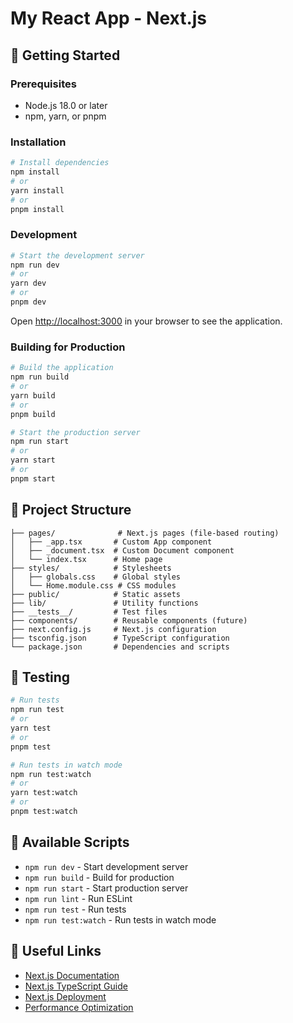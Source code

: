 # My React App - Next.js

## 🚀 Getting Started

### Prerequisites

- Node.js 18.0 or later
- npm, yarn, or pnpm

### Installation

```bash
# Install dependencies
npm install
# or
yarn install
# or
pnpm install
```

### Development

```bash
# Start the development server
npm run dev
# or
yarn dev
# or
pnpm dev
```

Open [http://localhost:3000](http://localhost:3000) in your browser to see the application.

### Building for Production

```bash
# Build the application
npm run build
# or
yarn build
# or
pnpm build

# Start the production server
npm run start
# or
yarn start
# or
pnpm start
```

## 📁 Project Structure

```
├── pages/              # Next.js pages (file-based routing)
│   ├── _app.tsx       # Custom App component
│   ├── _document.tsx  # Custom Document component
│   └── index.tsx      # Home page
├── styles/            # Stylesheets
│   ├── globals.css    # Global styles
│   └── Home.module.css # CSS modules
├── public/            # Static assets
├── lib/               # Utility functions
├── __tests__/         # Test files
├── components/        # Reusable components (future)
├── next.config.js     # Next.js configuration
├── tsconfig.json      # TypeScript configuration
└── package.json       # Dependencies and scripts
```

## 🧪 Testing

```bash
# Run tests
npm run test
# or
yarn test
# or
pnpm test

# Run tests in watch mode
npm run test:watch
# or
yarn test:watch
# or
pnpm test:watch
```

## 🔧 Available Scripts

- `npm run dev` - Start development server
- `npm run build` - Build for production
- `npm run start` - Start production server
- `npm run lint` - Run ESLint
- `npm run test` - Run tests
- `npm run test:watch` - Run tests in watch mode

## 🔗 Useful Links

- [Next.js Documentation](https://nextjs.org/docs)
- [Next.js TypeScript Guide](https://nextjs.org/docs/basic-features/typescript)
- [Next.js Deployment](https://nextjs.org/docs/deployment)
- [Performance Optimization](https://nextjs.org/docs/advanced-features/measuring-performance)

